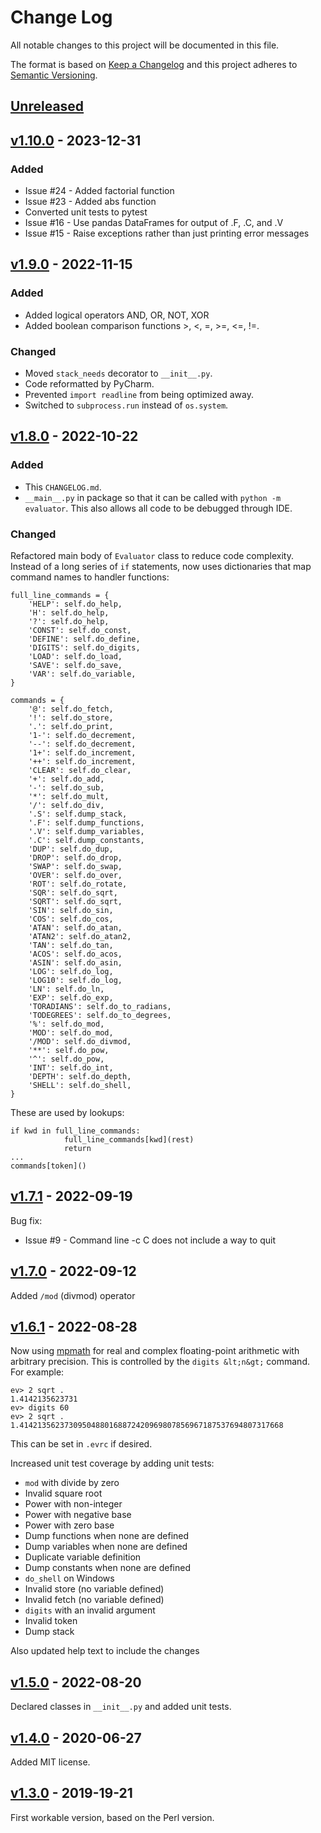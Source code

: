 # Change Log

All notable changes to this project will be documented in this file.

The format is based on [Keep a Changelog](http://keepachangelog.com/)
and this project adheres to [Semantic Versioning](http://semver.org/).

## [Unreleased]

## [v1.10.0] - 2023-12-31

### Added 
- Issue #24 - Added factorial function
- Issue #23 - Added abs function
- Converted unit tests to pytest
- Issue #16 - Use pandas DataFrames for output of .F, .C, and .V
- Issue #15 - Raise exceptions rather than just printing error messages

## [v1.9.0] - 2022-11-15

### Added
- Added logical operators AND, OR, NOT, XOR
- Added boolean comparison functions >, <, =, >=, <=, !=.

### Changed
- Moved `stack_needs` decorator to `__init__.py`.
- Code reformatted by PyCharm.
- Prevented `import readline` from being optimized away.
- Switched to `subprocess.run` instead of `os.system`.

## [v1.8.0] - 2022-10-22

### Added

- This `CHANGELOG.md`.
- `__main__.py` in package so that it can be called with `python -m evaluator`.  This
also allows all code to be debugged through IDE.

### Changed

Refactored main body of `Evaluator` class to reduce code complexity.
Instead of a long series of `if` statements, now uses dictionaries
that map command names to handler functions:

```
full_line_commands = {
    'HELP': self.do_help,
    'H': self.do_help,
    '?': self.do_help,
    'CONST': self.do_const,
    'DEFINE': self.do_define,
    'DIGITS': self.do_digits,
    'LOAD': self.do_load,
    'SAVE': self.do_save,
    'VAR': self.do_variable,
}

commands = {
    '@': self.do_fetch,
    '!': self.do_store,
    '.': self.do_print,
    '1-': self.do_decrement,
    '--': self.do_decrement,
    '1+': self.do_increment,
    '++': self.do_increment,
    'CLEAR': self.do_clear,
    '+': self.do_add,
    '-': self.do_sub,
    '*': self.do_mult,
    '/': self.do_div,
    '.S': self.dump_stack,
    '.F': self.dump_functions,
    '.V': self.dump_variables,
    '.C': self.dump_constants,
    'DUP': self.do_dup,
    'DROP': self.do_drop,
    'SWAP': self.do_swap,
    'OVER': self.do_over,
    'ROT': self.do_rotate,
    'SQR': self.do_sqrt,
    'SQRT': self.do_sqrt,
    'SIN': self.do_sin,
    'COS': self.do_cos,
    'ATAN': self.do_atan,
    'ATAN2': self.do_atan2,
    'TAN': self.do_tan,
    'ACOS': self.do_acos,
    'ASIN': self.do_asin,
    'LOG': self.do_log,
    'LOG10': self.do_log,
    'LN': self.do_ln,
    'EXP': self.do_exp,
    'TORADIANS': self.do_to_radians,
    'TODEGREES': self.do_to_degrees,
    '%': self.do_mod,
    'MOD': self.do_mod,
    '/MOD': self.do_divmod,
    '**': self.do_pow,
    '^': self.do_pow,
    'INT': self.do_int,
    'DEPTH': self.do_depth,
    'SHELL': self.do_shell,
}
```

These are used by lookups:

```
if kwd in full_line_commands:
            full_line_commands[kwd](rest)
            return
...
commands[token]()
```

## [v1.7.1] - 2022-09-19

Bug fix:

- Issue #9 - Command line -c C does not include a way to quit

## [v1.7.0] - 2022-09-12

Added `/mod` (divmod) operator

## [v1.6.1] - 2022-08-28

Now using [mpmath](https://mpmath.org/) for real and complex floating-point arithmetic
with arbitrary precision. This is controlled by the `digits &lt;n&gt;` command.
For example:

```
ev> 2 sqrt .
1.4142135623731
ev> digits 60
ev> 2 sqrt .
1.41421356237309504880168872420969807856967187537694807317668
```

This can be set in `.evrc` if desired.

Increased unit test coverage by adding unit tests:

- `mod` with divide by zero
- Invalid square root
- Power with non-integer
- Power with negative base
- Power with zero base
- Dump functions when none are defined
- Dump variables when none are defined
- Duplicate variable definition
- Dump constants when none are defined
- `do_shell` on Windows
- Invalid store (no variable defined)
- Invalid fetch (no variable defined)
- `digits` with an invalid argument
- Invalid token
- Dump stack

Also updated help text to include the changes

## [v1.5.0] - 2022-08-20

Declared classes in `__init__.py` and added unit tests.

## [v1.4.0] - 2020-06-27

Added MIT license.

## [v1.3.0] - 2019-19-21

First workable version, based on the Perl version.

[Unreleased]: https://github.com/philhanna/RPNCalculator/compare/v1.10.0..HEAD
[v1.10.0]: https://github.com/philhanna/RPNCalculator/compare/v1.9.0..v1.10.0
[v1.9.0]: https://github.com/philhanna/RPNCalculator/compare/v1.8.0..v1.9.0
[v1.8.0]: https://github.com/philhanna/RPNCalculator/compare/v1.7.v1..1.8.0
[v1.7.1]: https://github.com/philhanna/RPNCalculator/compare/v1.7.0..v1.7.1
[v1.7.0]: https://github.com/philhanna/RPNCalculator/compare/v1.6.v1..1.7.0
[v1.6.1]: https://github.com/philhanna/RPNCalculator/compare/v1.5.0..v1.6.1
[v1.5.0]: https://github.com/philhanna/RPNCalculator/compare/v1.4.0..v1.5.0
[v1.4.0]: https://github.com/philhanna/RPNCalculator/compare/v1.3.0..v1.4.0
[v1.3.0]: https://github.com/philhanna/RPNCalculator/compare/81bb24..v1.3.0

